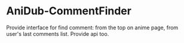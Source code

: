 # AniDub-CommentFinder
Provide interface for find comment: from the top on anime page, from user's last comments list. Provide api too.
